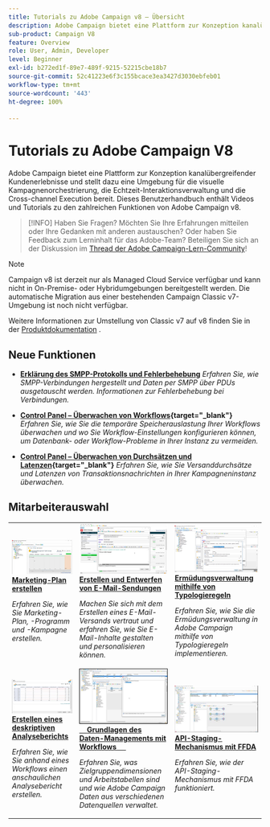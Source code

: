 ```yaml
---
title: Tutorials zu Adobe Campaign v8 – Übersicht
description: Adobe Campaign bietet eine Plattform zur Konzeption kanalübergreifender Kundenerlebnisse und stellt dazu eine Umgebung für die visuelle Kampagnenorchestrierung, die Echtzeit-Interaktionsverwaltung und die Cross-channel Execution bereit. Dieses Benutzerhandbuch enthält Videos und Tutorials zu den zahlreichen Funktionen von Adobe Campaign Standard.
sub-product: Campaign V8
feature: Overview
role: User, Admin, Developer
level: Beginner
exl-id: b272ed1f-89e7-489f-9215-52215cbe18b7
source-git-commit: 52c41223e6f3c155bcace3ea3427d3030ebfeb01
workflow-type: tm+mt
source-wordcount: '443'
ht-degree: 100%

---
```


# Tutorials zu Adobe Campaign V8

Adobe Campaign bietet eine Plattform zur Konzeption kanalübergreifender Kundenerlebnisse und stellt dazu eine Umgebung für die visuelle Kampagnenorchestrierung, die Echtzeit-Interaktionsverwaltung und die Cross-channel Execution bereit. Dieses Benutzerhandbuch enthält Videos und Tutorials zu den zahlreichen Funktionen von Adobe Campaign v8.

>[!INFO]
> Haben Sie Fragen? Möchten Sie Ihre Erfahrungen mitteilen oder Ihre Gedanken mit anderen austauschen? Oder haben Sie Feedback zum Lerninhalt für das Adobe-Team? Beteiligen Sie sich an der Diskussion im [Thread der Adobe Campaign-Lern-Community](https://experienceleaguecommunities.adobe.com:443/t5/adobe-campaign-classic/join-the-discussion-on-adobe-campaign-learning/td-p/419096)!

>[!NOTE]
> Campaign v8 ist derzeit nur als Managed Cloud Service verfügbar und kann nicht in On-Premise- oder Hybridumgebungen bereitgestellt werden. Die automatische Migration aus einer bestehenden Campaign Classic v7-Umgebung ist noch nicht verfügbar.
>
>Weitere Informationen zur Umstellung von Classic v7 auf v8 finden Sie in der [Produktdokumentation](https://experienceleague.adobe.com/docs/campaign/campaign-v8/new/v7-to-v8.html?lang=de) .

<div id="whats-new-section">

## Neue Funktionen

* **[Erklärung des SMPP-Protokolls und Fehlerbehebung](https://experienceleague.adobe.com/docs/campaign-learn/set-up-sms-for-adobe-campaign/smpp-deep-dive-and-troubleshooting.html?lang=de)**
  *Erfahren Sie, wie SMPP-Verbindungen hergestellt und Daten per SMPP über PDUs ausgetauscht werden. Informationen zur Fehlerbehebung bei Verbindungen.*

* **[Control Panel – Überwachen von Workflows](https://experienceleague.adobe.com/docs/control-panel-learn/tutorials/performance-monitoring/monitor-workflows.html?lang=de){target="_blank"}**
  *Erfahren Sie, wie Sie die temporäre Speicherauslastung Ihrer Workflows überwachen und wo Sie Workflow-Einstellungen konfigurieren können, um Datenbank- oder Workflow-Probleme in Ihrer Instanz zu vermeiden.*

* **[Control Panel – Überwachen von Durchsätzen und Latenzen](https://experienceleague.adobe.com/docs/control-panel-learn/tutorials/performance-monitoring/monitor-throughputs-and-latency.html?lang=de){target="_blank"}**
  *Erfahren Sie, wie Sie Versanddurchsätze und Latenzen von Transaktionsnachrichten in Ihrer Kampagneninstanz überwachen.*

</div>

<div id="recs-overview-body-1"></div>
<div id="recs-overview-body-2"></div>
<div id="recs-overview-body-3"></div>
<div id="recs-overview-body-4"></div>
<div id="recs-overview-body-5"></div>
<div id="recs-overview-body-6"></div>

<div id="staff-picks-section">

## Mitarbeiterauswahl

<table>
<tr>
  <td>
    <a href="/help/get-started/create-a-marketing-plan-programs-and-campaigns.md">
      <img alt="Marketing-Plan, -Programm und -Kampagnen erstellen (Video)" src="./assets/333810.jpg"/>
    </a>
    <div>
      <a href="/help/get-started/create-a-marketing-plan-programs-and-campaigns.md">
    <strong>Marketing-Plan erstellen</strong>
    </a>
    </div>
    <p>
    <em>Erfahren Sie, wie Sie Marketing-Plan, -Programm und -Kampagne erstellen.</em>
    <p>
  </td>
   <td>
    <a href="./content-creation/create-and-design-email-deliveries.md">
      <img alt="Erstellen und Entwerfen von E-Mail-Sendungen (Video)" src="./assets/333476.jpg" />
    </a>
    <div>
      <a href="./content-creation/create-and-design-email-deliveries.md">
    <strong>Erstellen und Entwerfen von E-Mail-Sendungen</strong>
    </a>
    </div>
    <p>
    <em>Machen Sie sich mit dem Erstellen eines E-Mail-Versands vertraut und erfahren Sie, wie Sie E-Mail-Inhalte gestalten und personalisieren können.
</em>
    <p>
  </td>
  <td>
    <a href="./send-messages/fatigue-management/typology-rules-for-fatigue-management.md">
      <img alt="Ermüdungsverwaltung mithilfe von Typologieregeln (Video)" src="./assets/333787.jpg" />
    </a>
    <div>
      <a href="./send-messages/fatigue-management/typology-rules-for-fatigue-management.md">
    <strong>Ermüdungsverwaltung mithilfe von Typologieregeln</strong>
    </a>
    </div>
    <p>
    <em>Erfahren Sie, wie Sie die Ermüdungsverwaltung in Adobe Campaign mithilfe von Typologieregeln implementieren. </em>
    <p>
  </td>
</tr>
<tr>
</td>
  <td>
    <a href="./reporting/generate-a-descriptive-analysis-report.md">
      <img alt="Erstellen eines deskriptiven Analyseberichts" src="./assets/333994.jpg" />
    </a>
    <div>
      <a href="./reporting/generate-a-descriptive-analysis-report.md">
    <strong>Erstellen eines deskriptiven Analyseberichts</strong>
    </a>
    </div>
    <p>
    <em>Erfahren Sie, wie Sie anhand eines Workflows einen anschaulichen Analysebericht erstellen.</em>
    <p>
  </td>
  <td>
   <a href="./data-management/data-management-fundamentals.md">
      <img alt="Grundlagen des Daten-Managements mit Workflows" src="./assets/339992.jpg" />
    </a>
     <div>
      <a href="./data-management/data-management-fundamentals.md">
    <strong>Grundlagen des Daten-Managements mit Workflows</strong>
    </a>
    </div>
    <p>
    <em>Erfahren Sie, was Zielgruppendimensionen und Arbeitstabellen sind und wie Adobe Campaign Daten aus verschiedenen Datenquellen verwaltet.</em>
    <p>
  </td>
  <td>
   <a href="./data-management/api-staging-mechanism.md">
      <img alt="API-Staging-Mechanismus mit FFDA" src="./assets/339276.jpg" />
    </a>
     <div>
      <a href="./data-management/api-staging-mechanism.md">
    <strong>API-Staging-Mechanismus mit FFDA</strong>
    </a>
    </div>
    <p>
    <em>Erfahren Sie, wie der API-Staging-Mechanismus mit FFDA funktioniert.</em>
    <p>
  </td>
</tr>
</table>

</div>
